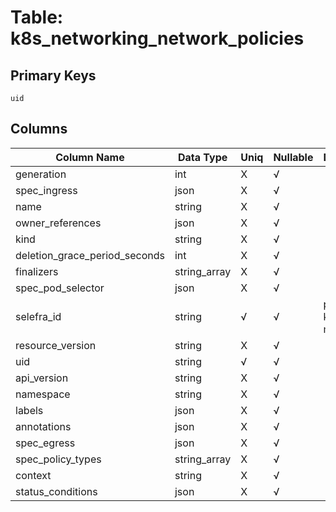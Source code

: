 # Table: k8s_networking_network_policies

## Primary Keys 

```
uid
```


## Columns 

|  Column Name   |  Data Type  | Uniq | Nullable | Description | 
|  ----  | ----  | ----  | ----  | ---- | 
| generation | int | X | √ |  | 
| spec_ingress | json | X | √ |  | 
| name | string | X | √ |  | 
| owner_references | json | X | √ |  | 
| kind | string | X | √ |  | 
| deletion_grace_period_seconds | int | X | √ |  | 
| finalizers | string_array | X | √ |  | 
| spec_pod_selector | json | X | √ |  | 
| selefra_id | string | √ | √ | primary keys value md5 | 
| resource_version | string | X | √ |  | 
| uid | string | √ | √ |  | 
| api_version | string | X | √ |  | 
| namespace | string | X | √ |  | 
| labels | json | X | √ |  | 
| annotations | json | X | √ |  | 
| spec_egress | json | X | √ |  | 
| spec_policy_types | string_array | X | √ |  | 
| context | string | X | √ |  | 
| status_conditions | json | X | √ |  | 


